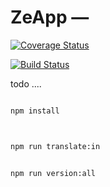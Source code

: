 # ZeApp —

[![Coverage Status](https://coveralls.io/repos/mlefree/cltorc/badge.svg)](https://coveralls.io/r/mlefree/cltorc)

[![Build Status](https://travis-ci.org/mlefree/cltorc.svg?branch=master)](https://travis-ci.org/mlefree/cltorc)


todo ....

```bash

npm install



npm run translate:in


npm run version:all
```

